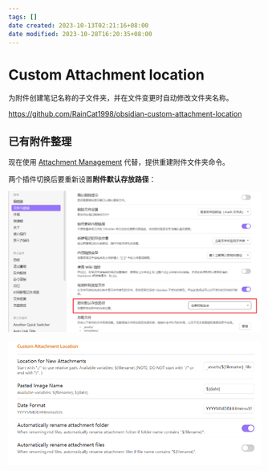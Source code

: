 ```yaml
---
tags: []
date created: 2023-10-13T02:21:16+08:00
date modified: 2023-10-28T16:20:35+08:00
---
```


# Custom Attachment location

为附件创建笔记名称的子文件夹，并在文件变更时自动修改文件夹名称。

<https://github.com/RainCat1998/obsidian-custom-attachment-location>

## 已有附件整理

现在使用 [Attachment Management](Attachment%20Management.md) 代替，提供重建附件文件夹命令。

两个插件切换后要重新设置**附件默认存放路径**：

![](../_assets/Custom%20Attachment%20location_files/20231013091404080.png)

![](../_assets/Custom%20Attachment%20location_files/20231013091555199.png)
